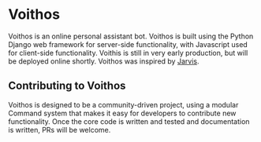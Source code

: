 # Voithos
Voithos is an online personal assistant bot. Voithos is built using the Python Django web framework for server-side functionality, with Javascript used for client-side functionality. Voithis is still in very early production, but will be deployed online shortly. Voithos was inspired by [Jarvis](https://github.com/sukeesh/Jarvis).


## Contributing to Voithos
Voithos is designed to be a community-driven project, using a modular Command system that makes it easy for developers to contribute new functionality. Once the core code is written and tested and documentation is written, PRs will be welcome. 
